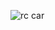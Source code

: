 ![rc car](https://github.com/amirrahi29/rc-car-with-zyroscope-sensor/assets/107117774/3eb1d500-8817-4c06-97ca-9671ed256662)
